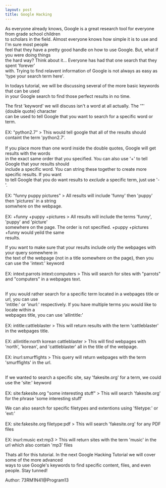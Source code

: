 ```yaml
---
layout: post
title: Google Hacking
---
```

<p>As everyone already knows, Google is a great research tool for everyone from grade school children<br />
to scholars in the field. Almost everyone knows how simple it is to use and I'm sure most people<br />
feel that they have a pretty good handle on how to use Google. But, what if you were doing things<br />
the hard way? Think about it... Everyone has had that one search that they spent 'forever'<br />
with. Trying to find relavent information of Google is not always as easy as 'type your search term here'.</p>
<p>In todays tutorial, we will be discussing several of the more basic keywords that can be used <br />
in your Google search to find those perfect results in no time.</p>
<p>The first 'keyword' we will discuss isn't a word at all actually. The '"' {double quote} character<br /> 
can be used to tell Google that you want to search for a specific word or term.<br /><br />
EX: "python2.7" > This would tell google that all of the results should containt the term 'python2.7'.<br /><br />
If you place more than one word inside the double quotes, Google will get results with the words<br />
in the exact same order that you specified. You can also use '+' to tell Google that your results should<br />
include a specific word. You can string these together to create more specific results. If you want<br />
to tell Google that you do want results to <em>exclude</em> a specific term, just use '-'.<br /><br />
EX: "funny puppy pictures" > All results will include 'funny' then 'puppy' then 'pictures' in a string<br />
somwhere on the webpage.<br /><br />
EX: +funny +puppy +pictures > All results will include the terms 'funny', 'puppy' and 'picture'<br />
somewhere on the page. The order is not specified. +puppy +pictures +funny would yeild the same<br />
results.
</p>
<p>If you want to make sure that your results include only the webpages with your query somewhere in<br />
the text of the webpage {not in a title somewhere on the page}, then you can use the 'intext:' keyword<br /><br />
EX: intext:parrots intext:computers > This will search for sites with "parrots" and "computers" in a webpages text.
<br /><br />
</p>
<p>If you would rather search for a specific term located in a webpages title or url, you can use<br />
'intitle:' or 'inurl:' respectively. If you have multiple terms you would like to locate within a<br />
webpages title, you can use 'allintitle:'<br /><br />
EX: intitle:cattleblaster > This will return results with the term 'cattleblaster' in the webpages title.<br /><br />
EX: allintitle:north korean cattleblaster > This will find webpages with 'north', 'korean', and 'cattleblaster' all in the title of the webpage.<br /><br />
EX: inurl:smurffights > This query will return webpages with the term 'smurffights' in the url.<br /><br />
</p>
<p>If we wanted to search a specific site, say 'fakesite.org' for a term, we could use the 'site:' keyword<br /><br />
EX: site:fakesite.org "some interesting stuff" > This will search 'fakesite.org' for the phrase 'some interesting stuff'<br /></p>
<p>We can also search for specific filetypes and extentions using 'filetype:' or 'ext:'<br /><br />
EX: site:fakesite.org filetype:pdf > This will search 'fakesite.org' for any PDF files<br /><br />
EX: inurl:music ext:mp3 > This will return sites with the term 'music' in the url which also contain 'mp3' files<br /></p>
<p>Thats all for this tutorial. In the next Google Hacking Tutorial we will cover some of the more advanced<br />
ways to use Google's keywords to find specific content, files, and even people. Stay tunned!
<p align="left">Author: 73RM1N41@Program13</p>
